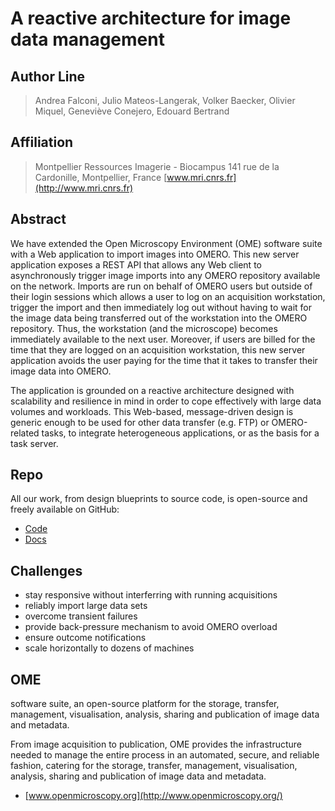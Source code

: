 A reactive architecture for image data management
=================================================

Author Line
-----------
> Andrea Falconi, Julio Mateos-Langerak, Volker Baecker, Olivier Miquel, 
> Geneviève Conejero, Edouard Bertrand

Affiliation
-----------
> Montpellier Ressources Imagerie - Biocampus
> 141 rue de la Cardonille, Montpellier, France
> [www.mri.cnrs.fr](http://www.mri.cnrs.fr)

Abstract
--------
We have extended the Open Microscopy Environment (OME) software suite with
a Web application to import images into OMERO. This new server application
exposes a REST API that allows any Web client to asynchronously trigger
image imports into any OMERO repository available on the network. Imports
are run on behalf of OMERO users but outside of their login sessions which
allows a user to log on an acquisition workstation, trigger the import and
then immediately log out without having to wait for the image data being
transferred out of the workstation into the OMERO repository. Thus, the
workstation (and the microscope) becomes immediately available to the next
user. Moreover, if users are billed for the time that they are logged on an
acquisition workstation, this new server application avoids the user paying
for the time that it takes to transfer their image data into OMERO.

The application is grounded on a reactive architecture designed with
scalability and resilience in mind in order to cope effectively with large
data volumes and workloads. This Web-based, message-driven design is generic
enough to be used for other data transfer (e.g. FTP) or OMERO-related tasks,
to integrate heterogeneous applications, or as the basis for a task server.

Repo
----
All our work, from design blueprints to source code, is open-source and
freely available on GitHub:

* [Code](https://github.com/c0c0n3/ome-smuggler) 
* [Docs](http://c0c0n3.github.io/ome-smuggler)

Challenges
----------
* stay responsive without interferring with running acquisitions
* reliably import large data sets
* overcome transient failures
* provide back-pressure mechanism to avoid OMERO overload
* ensure outcome notifications
* scale horizontally to dozens of machines

OME
---
software suite, an open-source platform for the storage, transfer, management,
visualisation, analysis, sharing and publication of image data and metadata.

From image acquisition to publication, OME provides the infrastructure needed
to manage the entire process in an automated, secure, and reliable fashion,
catering for the storage, transfer, management, visualisation, analysis,
sharing and publication of image data and metadata.

- [www.openmicroscopy.org](http://www.openmicroscopy.org/)
